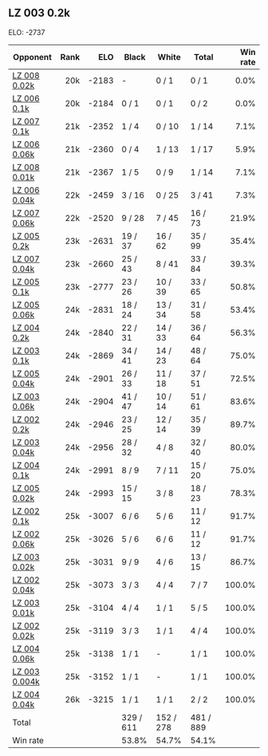 ## LZ 003 0.2k ##

ELO: -2737

Opponent | Rank | ELO | Black | White | Total | Win rate
---------|-----:|----:|-------|-------|-------|-------:
[LZ 008 0.02k](LZ%20008%200.02k.md) | 20k | -2183 | - | 0 / 1 | 0 / 1 | 0.0%
[LZ 006 0.1k](LZ%20006%200.1k.md) | 20k | -2184 | 0 / 1 | 0 / 1 | 0 / 2 | 0.0%
[LZ 007 0.1k](LZ%20007%200.1k.md) | 21k | -2352 | 1 / 4 | 0 / 10 | 1 / 14 | 7.1%
[LZ 006 0.06k](LZ%20006%200.06k.md) | 21k | -2360 | 0 / 4 | 1 / 13 | 1 / 17 | 5.9%
[LZ 008 0.01k](LZ%20008%200.01k.md) | 21k | -2367 | 1 / 5 | 0 / 9 | 1 / 14 | 7.1%
[LZ 006 0.04k](LZ%20006%200.04k.md) | 22k | -2459 | 3 / 16 | 0 / 25 | 3 / 41 | 7.3%
[LZ 007 0.06k](LZ%20007%200.06k.md) | 22k | -2520 | 9 / 28 | 7 / 45 | 16 / 73 | 21.9%
[LZ 005 0.2k](LZ%20005%200.2k.md) | 23k | -2631 | 19 / 37 | 16 / 62 | 35 / 99 | 35.4%
[LZ 007 0.04k](LZ%20007%200.04k.md) | 23k | -2660 | 25 / 43 | 8 / 41 | 33 / 84 | 39.3%
[LZ 005 0.1k](LZ%20005%200.1k.md) | 23k | -2777 | 23 / 26 | 10 / 39 | 33 / 65 | 50.8%
[LZ 005 0.06k](LZ%20005%200.06k.md) | 24k | -2831 | 18 / 24 | 13 / 34 | 31 / 58 | 53.4%
[LZ 004 0.2k](LZ%20004%200.2k.md) | 24k | -2840 | 22 / 31 | 14 / 33 | 36 / 64 | 56.3%
[LZ 003 0.1k](LZ%20003%200.1k.md) | 24k | -2869 | 34 / 41 | 14 / 23 | 48 / 64 | 75.0%
[LZ 005 0.04k](LZ%20005%200.04k.md) | 24k | -2901 | 26 / 33 | 11 / 18 | 37 / 51 | 72.5%
[LZ 003 0.06k](LZ%20003%200.06k.md) | 24k | -2904 | 41 / 47 | 10 / 14 | 51 / 61 | 83.6%
[LZ 002 0.2k](LZ%20002%200.2k.md) | 24k | -2946 | 23 / 25 | 12 / 14 | 35 / 39 | 89.7%
[LZ 003 0.04k](LZ%20003%200.04k.md) | 24k | -2956 | 28 / 32 | 4 / 8 | 32 / 40 | 80.0%
[LZ 004 0.1k](LZ%20004%200.1k.md) | 24k | -2991 | 8 / 9 | 7 / 11 | 15 / 20 | 75.0%
[LZ 005 0.02k](LZ%20005%200.02k.md) | 24k | -2993 | 15 / 15 | 3 / 8 | 18 / 23 | 78.3%
[LZ 002 0.1k](LZ%20002%200.1k.md) | 25k | -3007 | 6 / 6 | 5 / 6 | 11 / 12 | 91.7%
[LZ 002 0.06k](LZ%20002%200.06k.md) | 25k | -3026 | 5 / 6 | 6 / 6 | 11 / 12 | 91.7%
[LZ 003 0.02k](LZ%20003%200.02k.md) | 25k | -3031 | 9 / 9 | 4 / 6 | 13 / 15 | 86.7%
[LZ 002 0.04k](LZ%20002%200.04k.md) | 25k | -3073 | 3 / 3 | 4 / 4 | 7 / 7 | 100.0%
[LZ 003 0.01k](LZ%20003%200.01k.md) | 25k | -3104 | 4 / 4 | 1 / 1 | 5 / 5 | 100.0%
[LZ 002 0.02k](LZ%20002%200.02k.md) | 25k | -3119 | 3 / 3 | 1 / 1 | 4 / 4 | 100.0%
[LZ 004 0.06k](LZ%20004%200.06k.md) | 25k | -3138 | 1 / 1 | - | 1 / 1 | 100.0%
[LZ 003 0.004k](LZ%20003%200.004k.md) | 25k | -3152 | 1 / 1 | - | 1 / 1 | 100.0%
[LZ 004 0.04k](LZ%20004%200.04k.md) | 26k | -3215 | 1 / 1 | 1 / 1 | 2 / 2 | 100.0%
Total | | | 329 / 611 | 152 / 278 | 481 / 889 | 
Win rate| | | 53.8% | 54.7% | 54.1% | 
